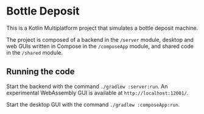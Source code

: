 # Bottle Deposit

This is a Kotlin Multiplatform project that simulates a bottle deposit machine.

The project is composed of a backend in the `/server` module, desktop and web GUIs written in Compose in the `/composeApp` module,
and shared code in the `/shared` module.

## Running the code

Start the backend with the command `./gradlew :server:run`. An experimental WebAssembly GUI is available at `http://localhost:12001/`.

Start the desktop GUI with the command `./gradlew :composeApp:run`.
